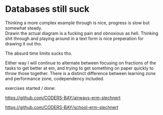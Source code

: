 # Databases still suck

Thinking a more complex example through is nice, progress is slow but somewhat steady.<br>
Drawin the actual diagram is a fucking pain and obnoxious as hell.
Thinking shit through and playing around in a text form is nice preperation for drawing it out tho.

The absurd time limits sucks tho. 

Either way I will continue to alternate between focusing on fractions of the tasks to get better at em, and trying to get something on paper quickly to throw those together. There is a distinct difference between learning zone and performance zone, codependency included.

exercises started / done:

https://github.com/CODERS-BAY/airways-erm-slechnert

https://github.com/CODERS-BAY/school-erm-slechnert
